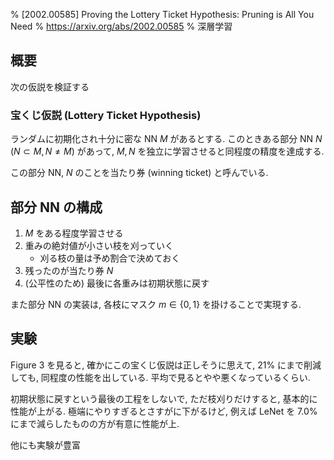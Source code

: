 % [2002.00585] Proving the Lottery Ticket Hypothesis: Pruning is All You Need
% https://arxiv.org/abs/2002.00585
% 深層学習

## 概要

次の仮説を検証する

### 宝くじ仮説 (Lottery Ticket Hypothesis)

ランダムに初期化され十分に密な NN $M$ があるとする.
このときある部分 NN $N$ $(N \subset M, N \ne M)$ があって,
$M,N$ を独立に学習させると同程度の精度を達成する.

この部分 NN, $N$ のことを当たり券 (winning ticket) と呼んでいる.

## 部分 NN の構成

1.  $M$ をある程度学習させる
1. 重みの絶対値が小さい枝を刈っていく
    - 刈る枝の量は予め割合で決めておく
1. 残ったのが当たり券 $N$
1. (公平性のため) 最後に各重みは初期状態に戻す

また部分 NN の実装は, 各枝にマスク $m \in \{0,1\}$ を掛けることで実現する.

## 実験

Figure 3 を見ると,
確かにこの宝くじ仮説は正しそうに思えて,
21% にまで削減しても, 同程度の性能を出している.
平均で見るとやや悪くなっているくらい.

初期状態に戻すという最後の工程をしないで, ただ枝刈りだけすると, 基本的に性能が上がる.
極端にやりすぎるとさすがに下がるけど,
例えば LeNet を 7.0% にまで減らしたものの方が有意に性能が上.

他にも実験が豊富
